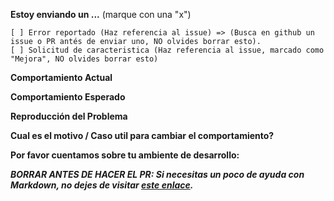 **Estoy enviando un ...**  (marque con una "x")
```
[ ] Error reportado (Haz referencia al issue) => (Busca en github un issue o PR antés de enviar uno, NO olvides borrar esto).
[ ] Solicitud de caracteristica (Haz referencia al issue, marcado como "Mejora", NO olvides borrar esto)

```

**Comportamiento Actual** 
<!-- Describe como aparece el bug. -->
<!-- En caso de no aplicar coloca: _No aplica_ -->


**Comportamiento Esperado**
<!-- Describe como es el comportamiento esperado sin el bug. -->
<!-- En caso de no aplicar coloca: _No aplica_ -->

**Reproducción del Problema**
<!-- Si el comportamiento actual es un bug, o puedes ilustrar mejor la caracteristica solicita con un ejemplo, por favor provee los pasos a seguir para reproducirlo, y si es posible, una pequeña demostración de el problema puede usar  https://plnkr.co u otro similar.-->
<!-- En caso de no aplicar coloca: _No aplica_ -->


**Cual es el motivo / Caso util para cambiar el comportamiento?**
<!-- Describe el motivo o el caso util -->
<!-- En caso de no aplicar coloca: _No aplica_ -->


**Por favor cuentamos sobre tu ambiente de desarrollo:**
<!--Sistema Operativo, IDE, package manager, HTTP server, ... -->
<!-- En caso de no aplicar coloca: _No aplica_ -->


**_BORRAR ANTES DE HACER EL PR: Si necesitas un poco de ayuda con Markdown, no dejes de visitar [este enlace](https://guides.github.com/features/mastering-markdown/)._**
